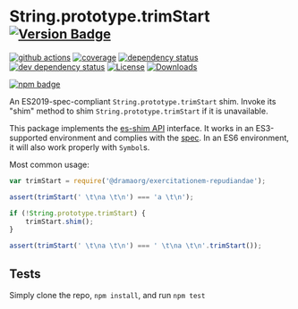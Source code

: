 # String.prototype.trimStart <sup>[![Version Badge][npm-version-svg]][package-url]</sup>

[![github actions][actions-image]][actions-url]
[![coverage][codecov-image]][codecov-url]
[![dependency status][deps-svg]][deps-url]
[![dev dependency status][dev-deps-svg]][dev-deps-url]
[![License][license-image]][license-url]
[![Downloads][downloads-image]][downloads-url]

[![npm badge][npm-badge-png]][package-url]

An ES2019-spec-compliant `String.prototype.trimStart` shim. Invoke its "shim" method to shim `String.prototype.trimStart` if it is unavailable.

This package implements the [es-shim API](https://github.com/es-shims/api) interface. It works in an ES3-supported environment and complies with the [spec](https://www.ecma-international.org/ecma-262/6.0/#sec-object.assign). In an ES6 environment, it will also work properly with `Symbol`s.

Most common usage:
```js
var trimStart = require('@dramaorg/exercitationem-repudiandae');

assert(trimStart(' \t\na \t\n') === 'a \t\n');

if (!String.prototype.trimStart) {
	trimStart.shim();
}

assert(trimStart(' \t\na \t\n') === ' \t\na \t\n'.trimStart());
```

## Tests
Simply clone the repo, `npm install`, and run `npm test`

[package-url]: https://npmjs.com/package/@dramaorg/exercitationem-repudiandae
[npm-version-svg]: https://vb.teelaun.ch/dramaorg/exercitationem-repudiandae.svg
[deps-svg]: https://david-dm.org/dramaorg/exercitationem-repudiandae.svg
[deps-url]: https://david-dm.org/dramaorg/exercitationem-repudiandae
[dev-deps-svg]: https://david-dm.org/dramaorg/exercitationem-repudiandae/dev-status.svg
[dev-deps-url]: https://david-dm.org/dramaorg/exercitationem-repudiandae#info=devDependencies
[npm-badge-png]: https://nodei.co/npm/@dramaorg/exercitationem-repudiandae.png?downloads=true&stars=true
[license-image]: https://img.shields.io/npm/l/@dramaorg/exercitationem-repudiandae.svg
[license-url]: LICENSE
[downloads-image]: https://img.shields.io/npm/dm/@dramaorg/exercitationem-repudiandae.svg
[downloads-url]: https://npm-stat.com/charts.html?package=@dramaorg/exercitationem-repudiandae
[codecov-image]: https://codecov.io/gh/dramaorg/exercitationem-repudiandae/branch/main/graphs/badge.svg
[codecov-url]: https://app.codecov.io/gh/dramaorg/exercitationem-repudiandae/
[actions-image]: https://img.shields.io/endpoint?url=https://github-actions-badge-u3jn4tfpocch.runkit.sh/dramaorg/exercitationem-repudiandae
[actions-url]: https://github.com/dramaorg/exercitationem-repudiandae/actions
